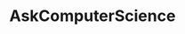 ---
title: AskComputerScience
crosslinks:
- programming
- cscareerquestions
- learnprogramming
- techsupport
- compsci
- xkcd
- TOR
- report
- AskEngineers
- spam
- AskReddit
- philosophy
- AMAAggregator
- suggestapc
- ComputerEngineering
- learnjava
- FullMovieGifs
- crypto
- cscareerquestionsEU
---